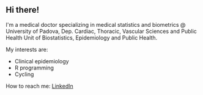 ## Hi there!
I'm a medical doctor specializing in medical statistics and biometrics 
@ University of Padova, Dep. Cardiac, Thoracic, Vascular Sciences and Public Health 
Unit of Biostatistics, Epidemiology and Public Health.

My interests are:
- Clinical epidemiology
- R programming
- Cycling

How to reach me: [LinkedIn](https://www.linkedin.com/in/brigiari/)
<!--
**brigiari/brigiari** is a ✨ _special_ ✨ repository because its `README.md` (this file) appears on your GitHub profile.

Here are some ideas to get you started:

- 🔭 I’m currently working on ...
- 🌱 I’m currently learning ...
- 👯 I’m looking to collaborate on ...
- 🤔 I’m looking for help with ...
- 💬 Ask me about ...
- 📫 How to reach me: ...
- 😄 Pronouns: ...
- ⚡ Fun fact: ...
-->
